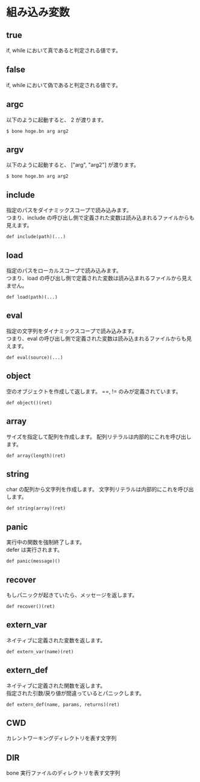 # 組み込み変数

## true

if, while において真であると判定される値です。

## false

if, while において偽であると判定される値です。

## argc

以下のように起動すると、 2 が渡ります。

```
$ bone hoge.bn arg arg2
```

## argv

以下のように起動すると、 ["arg", "arg2"] が渡ります。

```
$ bone hoge.bn arg arg2
```

## include

指定のパスをダイナミックスコープで読み込みます。  
つまり、include の呼び出し側で定義された変数は読み込まれるファイルからも見えます。

```
def include(path)(...)
```

## load

指定のパスをローカルスコープで読み込みます。  
つまり、load の呼び出し側で定義された変数は読み込まれるファイルから見えません。

```
def load(path)(...)
```

## eval

指定の文字列をダイナミックスコープで読み込みます。  
つまり、eval の呼び出し側で定義された変数は読み込まれるファイルからも見えます。

```
def eval(source)(...)
```

## object

空のオブジェクトを作成して返します。
==, != のみが定義されています。

```
def object()(ret)
```

## array

サイズを指定して配列を作成します。
配列リテラルは内部的にこれを呼び出します。

```
def array(length)(ret)
```

## string

char の配列から文字列を作成します。
文字列リテラルは内部的にこれを呼び出します。

```
def string(array)(ret)
```

## panic

実行中の関数を強制終了します。  
defer は実行されます。

```
def panic(message)()
```

## recover

もしパニックが起きていたら、メッセージを返します。

```
def recover()(ret)
```

## extern_var

ネイティブに定義された変数を返します。

```
def extern_var(name)(ret)
```

## extern_def

ネイティブに定義された関数を返します。  
指定された引数/戻り値が間違っているとパニックします。

```
def extern_def(name, params, returns)(ret)
```

## CWD

カレントワーキングディレクトリを表す文字列

## DIR

bone 実行ファイルのディレクトリを表す文字列
